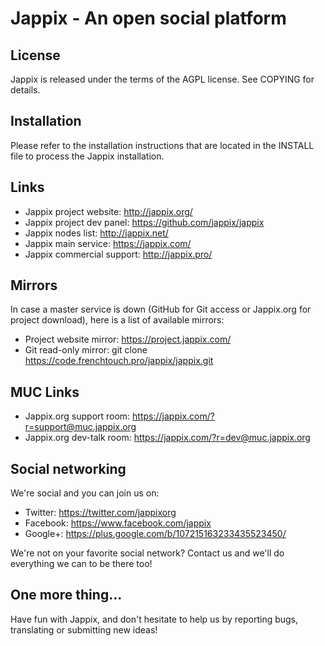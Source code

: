 Jappix - An open social platform
================================

License
-------

Jappix is released under the terms of the AGPL license. See COPYING for details.


Installation
------------

Please refer to the installation instructions that are located in the INSTALL file to process the Jappix installation.


Links
-----

* Jappix project website: http://jappix.org/
* Jappix project dev panel: https://github.com/jappix/jappix
* Jappix nodes list: http://jappix.net/
* Jappix main service: https://jappix.com/
* Jappix commercial support: http://jappix.pro/


Mirrors
-------

In case a master service is down (GitHub for Git access or Jappix.org for project download), here is a list of available mirrors:

* Project website mirror: https://project.jappix.com/
* Git read-only mirror: git clone https://code.frenchtouch.pro/jappix/jappix.git


MUC Links
---------

* Jappix.org support room: https://jappix.com/?r=support@muc.jappix.org
* Jappix.org dev-talk room: https://jappix.com/?r=dev@muc.jappix.org


Social networking
-----------------

We're social and you can join us on:

* Twitter: https://twitter.com/jappixorg
* Facebook: https://www.facebook.com/jappix
* Google+: https://plus.google.com/b/107215163233435523450/

We're not on your favorite social network? Contact us and we'll do everything we can to be there too!


One more thing...
-----------------

Have fun with Jappix, and don't hesitate to help us by reporting bugs, translating or submitting new ideas!